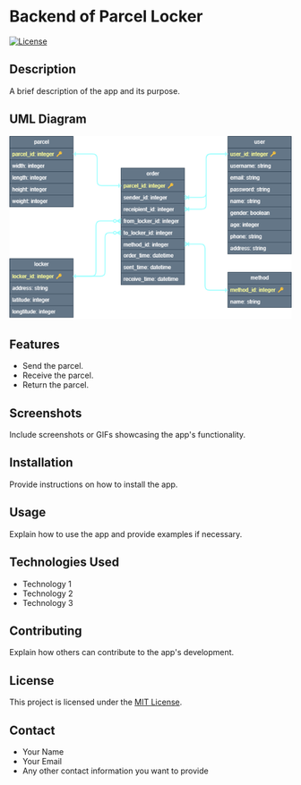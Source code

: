 # Backend of Parcel Locker

[![License](https://img.shields.io/badge/license-MIT-blue.svg)](LICENSE)

## Description

A brief description of the app and its purpose.

## UML Diagram

![Alt text](UML.drawio.png)

## Features

- Send the parcel.
- Receive the parcel.
- Return the parcel.

## Screenshots

Include screenshots or GIFs showcasing the app's functionality.

## Installation

Provide instructions on how to install the app.

## Usage

Explain how to use the app and provide examples if necessary.

## Technologies Used

- Technology 1
- Technology 2
- Technology 3

## Contributing

Explain how others can contribute to the app's development.

## License

This project is licensed under the [MIT License](LICENSE).

## Contact

- Your Name
- Your Email
- Any other contact information you want to provide

